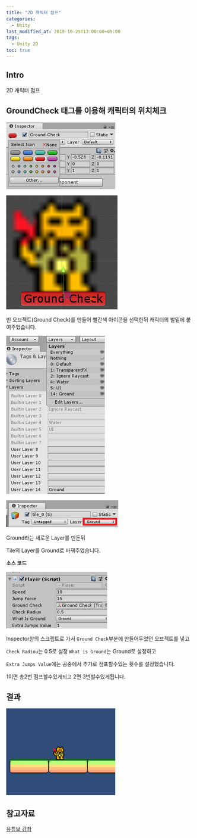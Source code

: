 ```yaml
---
title: "2D 캐릭터 점프"
categories: 
  - Unity
last_modified_at: 2018-10-25T13:00:00+09:00
tags: 
  - Unity 2D
toc: true
---
```


## Intro

2D 캐릭터 점프


## GroundCheck 태그를 이용해 캐릭터의 위치체크

![unity](https://github.com/lesslate/lesslate.github.io/blob/master/assets/img/Unity/jump/groundcheck2.png?raw=true)

![unity1](https://github.com/lesslate/lesslate.github.io/blob/master/assets/img/Unity/jump/groundCheck.png?raw=true)

빈 오브젝트(Ground Check)를 만들어 빨간색 아이콘을 선택한뒤 캐릭터의 발밑에 붙여주었습니다.


![unity2](https://github.com/lesslate/lesslate.github.io/blob/master/assets/img/Unity/jump/ground.png?raw=true)

![unity4](https://github.com/lesslate/lesslate.github.io/blob/master/assets/img/Unity/jump/tile.png?raw=true)

Ground라는 새로운 Layer를 만든뒤

Tile의 Layer를 Ground로 바꿔주었습니다.

**소스 코드**

<script src="https://gist.github.com/lesslate/36b0d963a2fd414bf752f04ee2d0816d.js"></script>

![unity3](https://github.com/lesslate/lesslate.github.io/blob/master/assets/img/Unity/jump/script.png?raw=true)

Inspector창의 스크립트로 가서 `Ground Check`부분에 만들어두었던 오브젝트를 넣고

`Check Radiou`는 0.5로 설정 `What is Ground`는 Ground로 설정하고

`Extra Jumps Value`에는 공중에서 추가로 점프할수있는 횟수를 설정했습니다.

1이면 총2번 점프할수있게되고 2면 3번할수있게됩니다.

## 결과

![unity](https://github.com/lesslate/lesslate.github.io/blob/master/assets/img/Unity/jump/jump.gif?raw=true)




## 참고자료

[유튜브 강좌](https://youtu.be/QGDeafTx5ug)